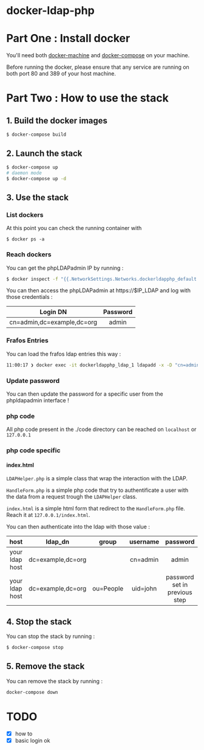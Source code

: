 # docker-ldap-php

# Part One : Install docker

You'll need both [docker-machine](https://docs.docker.com/machine/install-machine/#install-machine-directly) and [docker-compose](https://docs.docker.com/compose/install/) on your machine.

Before running the docker, please ensure that any service are running on both port 80 and 389 of your host machine.

# Part Two : How to use the stack

## 1. Build the docker images
```
$ docker-compose build
```

## 2. Launch the stack
```bash
$ docker-compose up
# daemon mode
$ docker-compose up -d
```

## 3. Use the stack

### List dockers 

At this point you can check the running container with
```
$ docker ps -a
```

### Reach dockers 

You can get the phpLDAPadmin IP by running :  
```bash
$ docker inspect -f "{{.NetworkSettings.Networks.dockerldapphp_default.IPAddress}}" ldapphp_phpldapadmin_1
```

You can then access the phpLDAPadmin at https://$IP_LDAP and log with those credentials :

| Login DN                   | Password |
|:--------------------------:|:--------:|
| cn=admin,dc=example,dc=org | admin    |

### Frafos Entries

You can load the frafos ldap entries this way : 

```sh
11:00:17 ❯ docker exec -it dockerldapphp_ldap_1 ldapadd -x -D "cn=admin,dc=example,dc=org" -w admin -H ldap:// -f /ldap_entries/add_content.ldif
```

### Update password

You can then update the password for a specific user from the phpldapadmin interface !

### php code

All php code present in the ./code directory can be reached on `localhost` or `127.0.0.1`

### php code specific 

#### index.html

`LDAPHelper.php` is a simple class that wrap the interaction with the LDAP.

`HandleForm.php` is a simple php code that try to authentificate a user with the data from a request trough the `LDAPHelper` class.

`index.html` is a simple html form that redirect to the `HandleForm.php` file. Reach it at `127.0.0.1/index.html`. 

You can then authenticate into the ldap with those value : 

| host | ldap_dn | group | username | password |
|:----:|:-------:|:-----:|:--------:|:--------:|
| your ldap host | 	dc=example,dc=org |  | cn=admin | admin |
| your ldap host | 	dc=example,dc=org | ou=People | uid=john | password set in previous step  |

## 4. Stop the stack
You can stop the stack by running : 
```bash
$ docker-compose stop
```

## 5. Remove the stack
You can remove the stack by running : 
```bash
docker-compose down
```

# TODO

- [x] how to
- [x] basic login ok 
